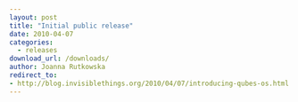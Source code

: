 ```yaml
---
layout: post
title: "Initial public release"
date: 2010-04-07
categories:
  - releases
download_url: /downloads/
author: Joanna Rutkowska
redirect_to:
- http://blog.invisiblethings.org/2010/04/07/introducing-qubes-os.html
---
```

